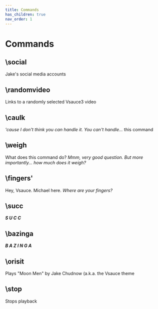```yaml
---
title: Commands
has_children: true
nav_order: 1
---
```


# Commands

## **\social**
Jake's social media accounts

## **\randomvideo**
Links to a randomly selected Vsauce3 video

## **\caulk** 
*'cause I don\'t think you can handle it. You can't handle...* this command

## **\weigh**
What does this command do? *Mmm, very good question. But more importantly... how much does it weigh?*

## **\fingers**'
Hey, Vsauce. Michael here. *Where are your fingers?*

## **\succ**
***S  U  C  C***

## **\bazinga**
***B A Z I N G A***

## **\orisit**
Plays "Moon Men" by Jake Chudnow (a.k.a. the Vsauce theme

## **\stop**
Stops playback
